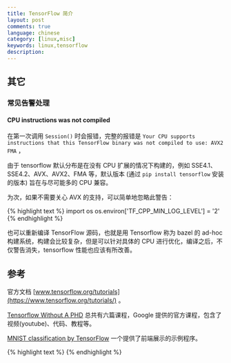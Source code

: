 ```yaml
---
title: TensorFlow 简介
layout: post
comments: true
language: chinese
category: [linux,misc]
keywords: linux,tensorflow
description:
---
```



<!-- more -->

## 其它

### 常见告警处理

#### CPU instructions was not compiled

在第一次调用 `Session()` 时会报错，完整的报错是 `Your CPU supports instructions that this TensorFlow binary was not compiled to use: AVX2 FMA` ，

<!--
除了通常的算术和逻辑，现代CPU提供了许多低级指令，称为扩展，例如， SSE2，SSE4，AVX等来自维基百科：

    高级矢量扩展（AVX）是英特尔在2008年3月提出的英特尔和AMD微处理器的x86指令集体系结构的扩展，英特尔首先通过Sandy Bridge处理器在2011年第一季度推出，随后由AMD推出Bulldozer处理器在2011年第三季度.AVX提供了新功能，新指令和新编码方案。
    特别是，AVX引入了融合乘法累加（FMA）操作，加速了线性代数计算，即点积，矩阵乘法，卷积等。几乎所有机器学习训练都涉及大量这些操作，因此将会支持AVX和FMA的CPU（最高达300％）更快。该警告指出您的CPU确实支持AVX（hooray！）。
-->

由于 tensorflow 默认分布是在没有 CPU 扩展的情况下构建的，例如 SSE4.1、SSE4.2、AVX、AVX2、FMA 等，默认版本 (通过 `pip install tensorflow` 安装的版本) 旨在与尽可能多的 CPU 兼容。

为次，如果不需要关心 AVX 的支持，可以简单地忽略此警告：

{% highlight text %}
import os
os.environ['TF_CPP_MIN_LOG_LEVEL'] = '2'
{% endhighlight %}

也可以重新编译 TensorFlow 源码，也就是用 Tensorflow 称为 bazel 的 ad-hoc 构建系统，构建会比较复杂，但是可以针对具体的 CPU 进行优化，编译之后，不仅警告消失，tensorflow 性能也应该有所改善。

## 参考

官方文档 [www.tensorflow.org/tutorials](https://www.tensorflow.org/tutorials/) 。

[Tensorflow Without A PHD](https://github.com/GoogleCloudPlatform/tensorflow-without-a-phd) 总共有六篇课程，Google 提供的官方课程，包含了视频(youtube)、代码、教程等。

[MNIST classification by TensorFlow](https://github.com/sugyan/tensorflow-mnist) 一个提供了前端展示的示例程序。


{% highlight text %}
{% endhighlight %}
